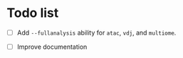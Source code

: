# Todo list


- [ ] Add `--fullanalysis` ability for `atac`, `vdj`, and `multiome`. 

- [ ] Improve documentation


